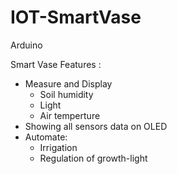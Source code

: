 # IOT-SmartVase
Arduino

Smart Vase Features :

- Measure and Display
   - Soil humidity 
   - Light
   - Air temperture
- Showing all sensors data on OLED
- Automate:
    - Irrigation
    - Regulation of growth-light
